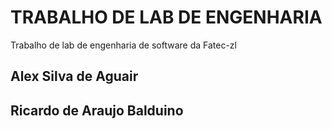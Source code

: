 # TRABALHO DE LAB DE ENGENHARIA

Trabalho de lab de engenharia de software da Fatec-zl

## Alex Silva de Aguair
## Ricardo de Araujo Balduino
